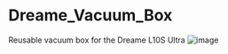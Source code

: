 # Dreame_Vacuum_Box
Reusable vacuum box for the Dreame L10S Ultra
![image](https://github.com/Sam-Abb/Dreame_Vacuum_Box/assets/77856636/41096154-bd91-4470-92e5-7b23018536b7)
